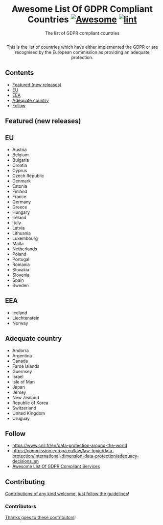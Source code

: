 <div align="center">

<!-- title -->

<!--lint ignore no-dead-urls-->

# Awesome List Of GDPR Compliant Countries [![Awesome](https://awesome.re/badge.svg)](https://awesome.re) [![lint](https://github.com/asmaier/awesome-gdpr-countries/actions/workflows/lint.yaml/badge.svg)](https://github.com/asmaier/awesome-gdpr-countries/actions/workflows/lint.yaml)

<!-- subtitle -->

The list of GDPR compliant countries 

<!-- image -->

<a href="" target="_blank" rel="noopener noreferrer">
  <img src="" />
</a>

<!-- description -->

This is the list of countries which have either implemented the GDPR or are recognised by the European commission as providing an adequate protection.

</div>

<!-- TOC -->

## Contents

- [Featured (new releases)](#featured-new-releases)
- [EU](#eu)
- [EEA](#eea)
- [Adequate country](#adequate-country)
- [Follow](#follow)

<!-- CONTENT -->

## Featured (new releases)

## EU

- Austria
- Belgium
- Bulgaria
- Croatia
- Cyprus
- Czech Republic
- Denmark
- Estonia
- Finland
- France
- Germany
- Greece
- Hungary
- Ireland
- Italy
- Latvia
- Lithuania
- Luxembourg
- Malta
- Netherlands
- Poland
- Portugal
- Romania
- Slovakia
- Slovenia
- Spain
- Sweden

## EEA

- Iceland
- Liechtenstein
- Norway

## Adequate country

 - Andorra 
 - Argentina
 - Canada
 - Faroe Islands
 - Guernsey
 - Israel 
 - Isle of Man
 - Japan
 - Jersey
 - New Zealand
 - Republic of Korea
 - Switzerland
 - United Kingdom
 - Uruguay

<!-- END CONTENT -->

## Follow

<!-- list people worth following on social sites (Twitter, LinkedIn, GitHub, YouTube etc.) -->

- https://www.cnil.fr/en/data-protection-around-the-world
- https://commission.europa.eu/law/law-topic/data-protection/international-dimension-data-protection/adequacy-decisions_en
- [Awesome List Of GDPR Compliant Services](https://github.com/asmaier/awesome-gdpr-services)

## Contributing

[Contributions of any kind welcome, just follow the guidelines](contributing.md)!

### Contributors

[Thanks goes to these contributors](https://github.com/asmaier/awesome-gdpr-countries/graphs/contributors)!

